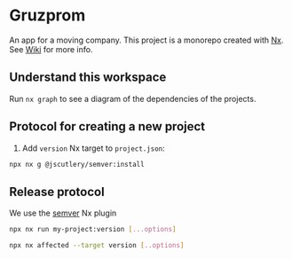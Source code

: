 # Gruzprom

An app for a moving company. This project is a monorepo created with [Nx](https://nx.dev). See [Wiki](https://github.com/mksmtn/gruzprom/wiki) for more info.

## Understand this workspace

Run `nx graph` to see a diagram of the dependencies of the projects.

## Protocol for creating a new project

1. Add `version` Nx target to `project.json`:

```bash
npx nx g @jscutlery/semver:install
```

## Release protocol

We use the [semver](https://github.com/jscutlery/semver) Nx plugin

```bash
npx nx run my-project:version [...options]

npx nx affected --target version [..options]
```
